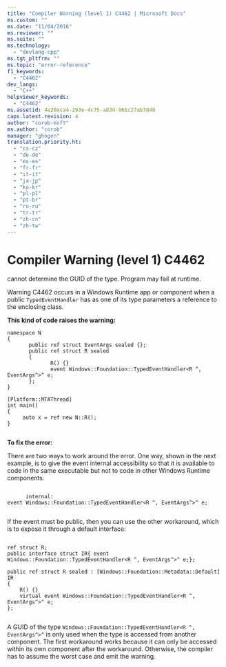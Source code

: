 ```yaml
---
title: "Compiler Warning (level 1) C4462 | Microsoft Docs"
ms.custom: ""
ms.date: "11/04/2016"
ms.reviewer: ""
ms.suite: ""
ms.technology: 
  - "devlang-cpp"
ms.tgt_pltfrm: ""
ms.topic: "error-reference"
f1_keywords: 
  - "C4462"
dev_langs: 
  - "C++"
helpviewer_keywords: 
  - "C4462"
ms.assetid: 4e20aca4-293e-4c75-a83d-961c27ab7840
caps.latest.revision: 4
author: "corob-msft"
ms.author: "corob"
manager: "ghogen"
translation.priority.ht: 
  - "cs-cz"
  - "de-de"
  - "es-es"
  - "fr-fr"
  - "it-it"
  - "ja-jp"
  - "ko-kr"
  - "pl-pl"
  - "pt-br"
  - "ru-ru"
  - "tr-tr"
  - "zh-cn"
  - "zh-tw"
---
```

# Compiler Warning (level 1) C4462
cannot determine the GUID of the type. Program may fail at runtime.  
  
 Warning C4462 occurs in a Windows Runtime app or component when a public `TypedEventHandler` has as one of its type parameters a reference to the enclosing class.  
  
 **This kind of code raises the warning:**  
  
```  
namespace N  
{  
       public ref struct EventArgs sealed {};  
       public ref struct R sealed  
       {  
              R() {}  
              event Windows::Foundation::TypedEventHandler<R ^, EventArgs^>^ e;  
       };  
}  
  
[Platform::MTAThread]  
int main()  
{  
     auto x = ref new N::R();  
}  
  
```  
  
 **To fix the error:**  
  
 There are two ways to work around the error. One way, shown in the next example, is to give the event internal accessibility so that it is available to code in the same executable but not to code in other Windows Runtime components.  
  
```  
  
      internal:  
event Windows::Foundation::TypedEventHandler<R ^, EventArgs^>^ e;  
  
```  
  
 If the event must be public, then you can use the other workaround, which is to expose it through a default interface:  
  
```  
  
ref struct R;  
public interface struct IR{ event Windows::Foundation::TypedEventHandler<R ^, EventArgs^>^ e;};  
  
public ref struct R sealed : [Windows::Foundation::Metadata::Default] IR  
{  
    R() {}  
    virtual event Windows::Foundation::TypedEventHandler<R ^, EventArgs^>^ e;  
};  
  
```  
  
 A GUID of the type `Windows::Foundation::TypedEventHandler<R ^, EventArgs^>^` is only used when the type is accessed from another component. The first workaround works because it can only be accessed within its own component after the workaround. Otherwise, the compiler has to assume the worst case and emit the warning.